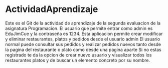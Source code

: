 # ActividadAprendizaje
Este es el Git de la actividad de aprendizaje de la segunda evaluacion de la asignatura Programacion.
El usuario que permite entrar como admin es EduJimCue y la contraseña es 1234.
Esta aplicacion permite crear modificar y eliminar restaurantes, platos y pedidos desde el usuario admin
El usuario normal puede consultar sus pedidos y realizar pedidos nuevos tanto desde la pagina del restaurante o plato como desde una pagina aparte
Si no estas registrado te da la opcion de crear nuevo usuario y visualizar todos los restaurantes platos y de buscar un elemento concreto por su nombre.
